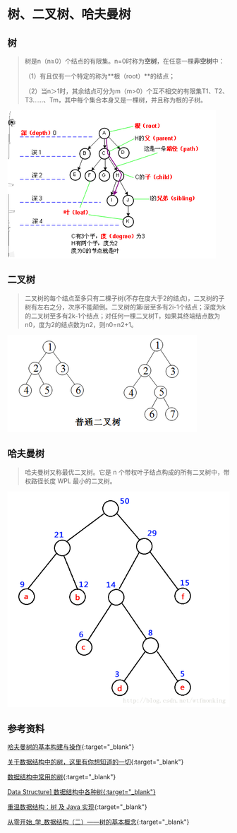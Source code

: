 # 树、二叉树、哈夫曼树

## 树

> 树是n（n≥0）个结点的有限集。n=0时称为**空树**，在任意一棵**非空树**中：
>
> （1）有且仅有一个特定的称为**根（root）**的结点；
>
> （2）当n＞1时，其余结点可分为m（m>0）个互不相交的有限集T1、T2、T3......、Tm，其中每个集合本身又是一棵树，并且称为根的子树。

![](/img/in-post/2018-04-03-data-structure-tree-binaty-huffman/tree.jpg)

## 二叉树

> 二叉树的每个结点至多只有二棵子树(不存在度大于2的结点)，二叉树的子树有左右之分，次序不能颠倒。二叉树的第i层至多有2i-1个结点；深度为k的二叉树至多有2k-1个结点；对任何一棵二叉树T，如果其终端结点数为n0，度为2的结点数为n2，则n0=n2+1。

![](/img/in-post/2018-04-03-data-structure-tree-binaty-huffman/binary-tree.jpg)

## 哈夫曼树

> 哈夫曼树又称最优二叉树。它是 n 个带权叶子结点构成的所有二叉树中，带权路径长度 WPL 最小的二叉树。

![](/img/in-post/2018-04-03-data-structure-tree-binaty-huffman/huffman-tree.png)

## 参考资料

[哈夫曼树的基本构建与操作](https://blog.csdn.net/Move_now/article/details/53398753){:target="_blank"}

[关于数据结构中的树，这里有你想知道的一切](https://zhuanlan.zhihu.com/p/30918614){:target="_blank"}

[数据结构中常用的树](https://blog.csdn.net/hero_myself/article/details/52080969){:target="_blank"}

[Data Structure\] 数据结构中各种树{:target="_blank"}](http://www.cnblogs.com/maybe2030/p/4732377.html)

 [重温数据结构：树 及 Java 实现](https://blog.csdn.net/u011240877/article/details/53193877){:target="_blank"}

[从零开始_学_数据结构（二）——树的基本概念](https://blog.csdn.net/qq20004604/article/details/50936940){:target="_blank"}



